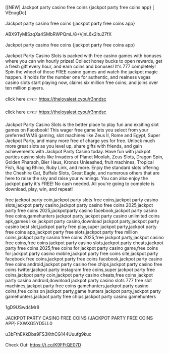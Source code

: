 [[NEW] Jackpot party casino free coins {jackpot party free coins app} [ VEnugDc]
<br>
<br>Jackpot party casino free coins {jackpot party free coins app}
<br>
<br>ABX9TyMISzqXa4SMbRWPQmL/8+VjnL6x2itu27fX
<br>
<br>Jackpot party casino free coins {jackpot party free coins app}
<br>
<br>Jackpot Party Casino Slots is packed with free casino games with bonuses where you can win hourly prizes! Collect honey bucks to open rewards, get a fresh gift every hour, and earn coins and bonuses! It's 777 completely! Spin the wheel of those FREE casino games and watch the jackpot magic happen. It holds for the number one for authentic, and realness vegas casino slots start playing now, claims six million free coins, and joins over ten million players. 
<br>
<br>click here 👉👉 https://theloyalest.cyou/r3nndsc
<br>
<br>click here 👉👉 https://theloyalest.cyou/r3nndsc
<br>
<br>Jackpot Party Casino Slots is the better place to play fun and exciting slot games on Facebook! This wager free game lets you select from your preferred WMS gaming, slot machines like Zeus II, Rome and Egypt, Super Jackpot Party, and many more free of charge yes for free. Unlock much more great slots as you level up, share gifts with friends, and gain achievements with Jackpot Party Casino today. Have fun with jackpot parties casino slots like Invaders of Planet Moolah, Zeus Slots, Dragon Spin, Golden Pharaoh, Bier Haus, Kronos Unleashed, fruit machines, Tropical Fish, Raging Rhino, Ruby Link, and more. Enjoy the standard slots offering the Cheshire Cat, Buffalo Slots, Great Eagle, and numerous others that are here to raise the sky and raise your winnings. You can also enjoy the jackpot party it's FREE! No cash needed. All you're going to complete is download, play, win, and repeat!
<br>
<br>free jackpot party coin,jackpot party slots free coins,jackpot party casino slots,jackpot party casino,jackpot party casino free coins 2025,jackpot party free coins 2025,jackpotparty casino facebook,jackpot party casino free coins,gamehunters jackpot party,jackpot party casino unlimited coins apk,games like jackpot party casino,download jackpot party,jackpot party casino best slot,jackpot party free play,super jackpot party,jackpot party free coins app,jackpot party free slots,jackpot party free million coins,jackpot party casino free coins 2025,free jackpot party,jackpot casino free coins,free coins jackpot party casino slots,jackpot party cheats,jackpot party free coins 2025,free coins for jackpot party casino game,free coins for jackpot party casino mobile,jackpot party free coins site,jackpot party facebook free coins,jackpot party free coins facebook,jackpot party casino free coins android,jackpot party casino free chips,jackpot party casino free coins twitter,jackpot party instagram free coins,super jackpot party free coins,jackpot party coin,jackpot party casino cheats,free coins jackpot party casino android,download jackpot party casino slots 777 free slot machines,jackpot party free coins gamehunters,jackpot party casino coins,free coins on jackpot party,game hunters jackpot party,jackpot party gamehunters,jackpot party free chips,jackpot party casino gamehunters
<br>
<br>1gD9USwd4Mr8
<br>
<br>JACKPOT PARTY CASINO FREE COINS {JACKPOT PARTY FREE COINS APP} FXWXG5YD5LL0
<br>
<br>u3bFthEKkDba9FS3KthCG144Uuufg9kuc
<br>
<br>Check Out: https://t.co/K9FFtQE07D
<br>
